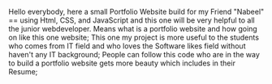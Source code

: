 Hello everybody, here a small Portfolio Website build for my Friend "Nabeel" == using Html, CSS, and JavaScript and this one will be very helpful to all the junior webdeveloper.
Means what is a portfolio website and how going on like this one website;
This one my project is more useful to the  students  who comes  from IT field and who loves the Software likes field without haven't any IT background;
People can follow this code who are in the way to build a  portfolio website gets more beauty which includes in their Resume;

